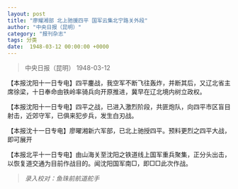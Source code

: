 ```yaml
---
layout: post
title: "廖耀湘部 北上驰援四平 国军云集北宁路关外段"
author: "中央日报（昆明）"
category: "报刊杂志"
tags: 分类
date:  1948-03-12 00:00:00 +0000
---
```


> 中央日报（昆明）   1948-03-12



【本报沈阳十一日专电】四平鏖战，我空军不断飞往轰炸，并断其后，又辽北省主席徐梁，十日奉命由铁岭率骑兵向开原推进，冀早在辽北境内树立政权。

【本报沈阳十一日专电】四平之战，已进入激烈阶段，共匪炮队，向四平市区盲目射击，近郊守军，已俱来犯步兵，发生白刃战。

【本报沈十一日专电】廖曜湘新六军部，已北上驰授四平。预料更烈之四平大战，即可展开

【本报北平十一日专电】由山海关至沈阳之铁道线上国军重兵聚集，正分头出击，以恢复道交通为目前作战目的。闻沈阳国军南□，即□□此次作战。


> *录入校对：鱼珠前航道舵手*

